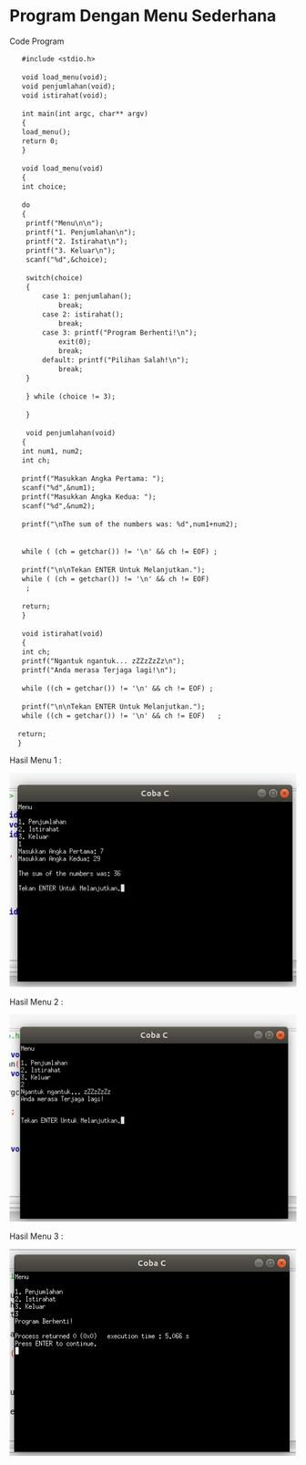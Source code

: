 # Program Dengan Menu Sederhana


Code Program

       #include <stdio.h>

       void load_menu(void);
       void penjumlahan(void);
       void istirahat(void);

       int main(int argc, char** argv)
       {
       load_menu();
       return 0;
       }

       void load_menu(void)
       {
       int choice;

       do
       {
        printf("Menu\n\n");
        printf("1. Penjumlahan\n");
        printf("2. Istirahat\n");
        printf("3. Keluar\n");
        scanf("%d",&choice);

        switch(choice)
        {
            case 1: penjumlahan();
                break;
            case 2: istirahat();
                break;
            case 3: printf("Program Berhenti!\n");
                exit(0);
                break;
            default: printf("Pilihan Salah!\n");
                break;
        }

        } while (choice != 3);

        }

        void penjumlahan(void)
       {
       int num1, num2;
       int ch;

       printf("Masukkan Angka Pertama: ");
       scanf("%d",&num1);
       printf("Masukkan Angka Kedua: ");
       scanf("%d",&num2);

       printf("\nThe sum of the numbers was: %d",num1+num2);


       while ( (ch = getchar()) != '\n' && ch != EOF) ;

       printf("\n\nTekan ENTER Untuk Melanjutkan.");
       while ( (ch = getchar()) != '\n' && ch != EOF)
        ;

       return;
       }

       void istirahat(void)
       {
       int ch;
       printf("Ngantuk ngantuk... zZZzZzZz\n");
       printf("Anda merasa Terjaga lagi!\n");

       while ((ch = getchar()) != '\n' && ch != EOF) ;

       printf("\n\nTekan ENTER Untuk Melanjutkan.");
       while ((ch = getchar()) != '\n' && ch != EOF)   ;

      return;
      }
      
      
Hasil Menu 1 :
      
![img](https://raw.githubusercontent.com/Xsilaban/Contoh-Program-Sederhana-Dalam-Bahasa-Pemograman-C/master/Program%20Dengan%20Menu%20Sederhana/Program%2Bmenu1.png)
      
Hasil Menu 2 :
      
![img](https://raw.githubusercontent.com/Xsilaban/Contoh-Program-Sederhana-Dalam-Bahasa-Pemograman-C/master/Program%20Dengan%20Menu%20Sederhana/Program%2BMenu2.png)
      
Hasil Menu 3 :
      
![img](https://raw.githubusercontent.com/Xsilaban/Contoh-Program-Sederhana-Dalam-Bahasa-Pemograman-C/master/Program%20Dengan%20Menu%20Sederhana/Program%2BMenu3.png)
